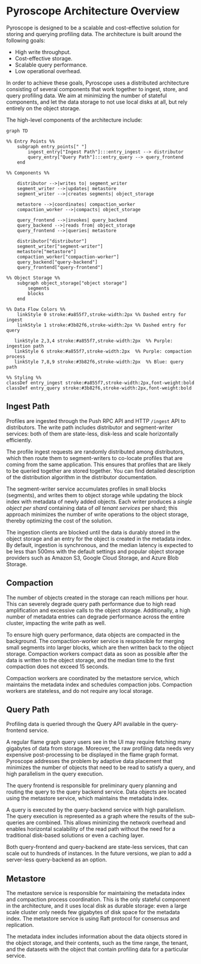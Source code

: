 # Pyroscope Architecture Overview

Pyroscope is designed to be a scalable and cost-effective solution for storing and querying profiling data.
The architecture is built around the following goals:
 - High write throughput.
 - Cost-effective storage.
 - Scalable query performance.
 - Low operational overhead.

In order to achieve these goals, Pyroscope uses a distributed architecture consisting of several components that work
together to ingest, store, and query profiling data. We aim at minimizing the number of stateful components, and let
the data storage to not use local disks at all, but rely entirely on the object storage.

The high-level components of the architecture include:

```mermaid
graph TD

%% Entry Points %%
    subgraph entry_points[" "]
        ingest_entry["Ingest Path"]:::entry_ingest --> distributor
        query_entry["Query Path"]:::entry_query --> query_frontend
    end

%% Components %%

    distributor -->|writes to| segment_writer
    segment_writer -->|updates| metastore
    segment_writer -->|creates segments| object_storage

    metastore -->|coordinates| compaction_worker
    compaction_worker -->|compacts| object_storage

    query_frontend -->|invokes| query_backend
    query_backend -->|reads from| object_storage
    query_frontend -->|queries| metastore

    distributor["distributor"]
    segment_writer["segment-writer"]
    metastore["metastore"]
    compaction_worker["compaction-worker"]
    query_backend["query-backend"]
    query_frontend["query-frontend"]

%% Object Storage %%
    subgraph object_storage["object storage"]
        segments
        blocks
    end

%% Data Flow Colors %%
    linkStyle 0 stroke:#a855f7,stroke-width:2px %% Dashed entry for ingest
    linkStyle 1 stroke:#3b82f6,stroke-width:2px %% Dashed entry for query

   linkStyle 2,3,4 stroke:#a855f7,stroke-width:2px  %% Purple: ingestion path
   linkStyle 6 stroke:#a855f7,stroke-width:2px  %% Purple: compaction process
   linkStyle 7,8,9 stroke:#3b82f6,stroke-width:2px  %% Blue: query path

%% Styling %%
classDef entry_ingest stroke:#a855f7,stroke-width:2px,font-weight:bold
classDef entry_query stroke:#3b82f6,stroke-width:2px,font-weight:bold
```

## Ingest Path

Profiles are ingested through the Push RPC API and HTTP `/ingest` API to distributors. The write path includes
distributor and segment-writer services: both of them are state-less, disk-less and scale horizontally efficiently.

The profile ingest requests are randomly distributed among distributors, which then route them to segment-writers
to co-locate profiles that are coming from the same application. This ensures that profiles that are likely to be queried
together are stored together. You can find detailed description of the distribution algorithm in the distributor documentation.

The segment-writer service accumulates profiles in small blocks (segments), and writes them to object storage while
updating the block index with metadata of newly added objects. Each writer produces a _single object per shard_
containing data of _all tenant services_ per shard; this approach minimizes the number of write operations to the
object storage, thereby optimizing the cost of the solution.

The ingestion clients are blocked until the data is durably stored in the object storage and an entry for the object is
created in the metadata index. By default, ingestion is synchronous, and the median latency is expected to be less
than 500ms with the default settings and popular object storage providers such as Amazon S3, Google Cloud Storage, and
Azure Blob Storage.

## Compaction

The number of objects created in the storage can reach millions per hour. This can severely degrade query path
performance due to high read amplification and excessive calls to the object storage. Additionally, a high number of
metadata entries can degrade performance across the entire cluster, impacting the write path as well.

To ensure high query performance, data objects are compacted in the background. The compaction-worker service is
responsible for merging small segments into larger blocks, which are then written back to the object storage. Compaction
workers compact data as soon as possible after the data is written to the object storage, and the median time to the
first compaction does not exceed 15 seconds.

Compaction workers are coordinated by the metastore service, which maintains the metadata index and schedules compaction
jobs. Compaction workers are stateless, and do not require any local storage.

## Query Path

Profiling data is queried through the Query API available in the query-frontend service.

A regular flame graph query users see in the UI may require fetching many gigabytes of data from storage. Moreover, the
raw profiling data needs very expensive post-processing to be displayed in the flame graph format. Pyroscope addresses
the problem by adaptive data placement that minimizes the number of objects that need to be read to satisfy a query,
and high parallelism in the query execution.

The query frontend is responsible for preliminary query planning and routing the query to the query backend service.
Data objects are located using the metastore service, which maintains the metadata index.

A query is executed by the query-backend service with high parallelism. The query execution is represented as a graph
where the results of the sub-queries are combined. This allows minimizing the network overhead and enables horizontal
scalability of the read path without the need for a traditional disk-based solutions or even a caching layer.

Both query-frontend and query-backend are state-less services, that can scale out to hundreds of instances.
In the future versions, we plan to add a server-less query-backend as an option.

## Metastore

The metastore service is responsible for maintaining the metadata index and compaction process coordination.
This is the only stateful component in the architecture, and it uses local disk as durable storage: even a large scale
cluster only needs few gigabytes of disk space for the metadata index. The metastore service is using Raft protocol
for consensus and replication.

The metadata index includes information about the data objects stored in the object storage, and their contents, such
as the time range, the tenant, and the datasets with the object that contain profiling data for a particular service.

